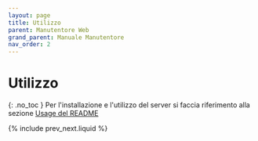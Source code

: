 ```yaml
---
layout: page
title: Utilizzo
parent: Manutentore Web
grand_parent: Manuale Manutentore
nav_order: 2
---
```


# Utilizzo
{: .no_toc }
Per l'installazione e l'utilizzo del server si faccia riferimento alla
sezione [Usage del README](https://github.com/SwevenSoftware/BlockCOVID-web#usage)

{% include prev_next.liquid %}
